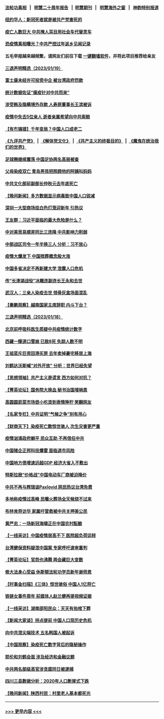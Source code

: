#### [法轮功真相](https://github.com/gfw-breaker/truth/blob/master/README.md?t=0) &nbsp;&nbsp;|&nbsp;&nbsp; [明慧二十周年报告](https://github.com/gfw-breaker/mh-reports/blob/master/README.md?t=0) &nbsp;&nbsp;|&nbsp;&nbsp;[明慧期刊](https://github.com/gfw-breaker/mh-qikan) &nbsp;&nbsp;|&nbsp;&nbsp; [明慧海外之窗](https://github.com/gfw-breaker/mh-news/blob/master/README.md?t=0) &nbsp;&nbsp;|&nbsp;&nbsp; [神韵特别报道](https://github.com/gfw-breaker/mh-news/blob/master/shenyun.md?t=0)
#### [纽约华人：新冠死者就是被共产党害死的](../pages/nsc413/n13911178.md?t=01200343) 
#### [疫亡人数巨大 中共掩人耳目用社会车代替灵车](../pages/nsc413/n13910712.md?t=01200343) 
#### [恐疫情真相曝光？中共严控过年返乡见闻记录](../pages/nsc413/n13911147.md?t=01200343) 
#### 五毛举报越来越频繁，请网友们前往下载 [一键翻墙软件](https://github.com/gfw-breaker/ssr-accounts)，并将此项目推荐给亲友
#### [三退声明精选（2023/01/19）](../pages/nsc413/n13911157.md?t=01200343) 
#### [富士康未经许可投资中企 被台湾政府罚款](../pages/nsc413/n13911134.md?t=01200343) 
#### [统计数据佐证“瘟疫针对中共而来”](../pages/nsc413/n13911081.md?t=01200343) 
#### [涉受贿及隐瞒境外存款 人寿原董事长王滨被诉](../pages/nsc413/n13911017.md?t=01200343) 
#### [疫情中失去5位亲人 逝者亲属希望向中共索赔](../pages/nsc413/n13911002.md?t=01200343) 
#### [【有冇搞错】千年变局？中国人口成老二](../pages/nsc413/n13910785.md?t=01200343) 
#### [《九评共产党》](https://github.com/begood0513/9ping.md/blob/master/README.md) &nbsp;|&nbsp; [《解体党文化》](../../../../jtdwh.md/blob/master/README.md)  &nbsp;|&nbsp; [《共产主义的终极目的》](../../../../gczydzjmd.md/blob/master/README.md) &nbsp;|&nbsp; [《魔鬼在统治我们的世界》](../../../../mgztzwmdsj.md/blob/master/README.md) 
#### [足球圈继续震荡 中国足协两名高层被查](../pages/nsc413/n13910974.md?t=01200343) 
#### [父母染疫双亡 青岛男孩把照顾他的阿姨叫妈妈](../pages/nsc413/n13910956.md?t=01200343) 
#### [中共文化部前副部长仲秋元去年底死亡](../pages/nsc413/n13909915.md?t=01200343) 
#### [【晚间新闻】多方数据显示病毒致中国人口锐减](../pages/nsc413/n13910918.md?t=01200343) 
#### [深圳一大型商场挂白色灯笼迎新年 引热议](../pages/nsc413/n13910782.md?t=01200343) 
#### [王友群：习近平面临的最大危险是什么？](../pages/nsc413/n13909541.md?t=01200343) 
#### [中对美贸易顺差同比三连降 中共影响力削弱](../pages/nsc413/n13910720.md?t=01200343) 
#### [中部战区司令一年半换三人 分析：习不放心](../pages/nsc413/n13910606.md?t=01200343) 
#### [疫情大爆发下 中国殡葬概念股大涨](../pages/nsc413/n13910670.md?t=01200343) 
#### [中国多省决定不再新建大学 泄露人口危机](../pages/nsc413/n13910617.md?t=01200343) 
#### [传“长津湖战役”冰雕连副连长王永和去世](../pages/nsc413/n13910557.md?t=01200343) 
#### [武汉人：三亲人染疫去世 领骨灰盒场面混乱](../pages/nsc413/n13910461.md?t=01200343) 
#### [【秦鹏观察】越南国家主席辞职 内斗下台？](../pages/nsc413/n13910321.md?t=01200343) 
#### [三退声明精选（2023/01/18）](../pages/nsc413/n13910483.md?t=01200343) 
#### [北京前呼吸科医生质疑中共疫情统计数字](../pages/nsc413/n13910444.md?t=01200343) 
#### [西藏一隧道口雪崩 已致8死 失踪人数不明](../pages/nsc413/n13910392.md?t=01200343) 
#### [王祖蓝斥巨资回港买房 去年卖掉豪宅移居上海](../pages/nsc413/n13910374.md?t=01200343) 
#### [刘鹤达沃斯喊“对外开放” 分析：世界已经失望](../pages/nsc413/n13910246.md?t=01200343) 
#### [【思想领袖】共产主义是谎言 西方如何对抗？](../pages/nsc413/n13879158.md?t=01200343) 
#### [【菁英论坛】国务院大换血 秘书治国埋祸患](../pages/nsc413/n13910318.md?t=01200343) 
#### [高圆圆逛菜市场尝小吃烫到表情狰狞 笑翻网友](../pages/nsc413/n13910353.md?t=01200343) 
#### [【名家专栏】中共证明“气候之争”别有用心](../pages/nsc413/n13908425.md?t=01200343) 
#### [【财商天下】染疫死亡数惊世骇人 次生灾害更严重](../pages/nsc413/n13910388.md?t=01200343) 
#### [疫情汹涌政府躺平 民众互助 不再信任中共](../pages/nsc413/n13910347.md?t=01200343) 
#### [中国猪企正邦科技爆雷 面临退市风险](../pages/nsc413/n13910355.md?t=01200343) 
#### [中国地方债增速远超GDP 经济大省入不敷出](../pages/nsc413/n13910332.md?t=01200343) 
#### [特斯拉掀“价格战”中国电动车厂商被迫降价](../pages/nsc413/n13910312.md?t=01200343) 
#### [中共不再与辉瑞谈Paxlovid 网民热议台湾免费](../pages/nsc413/n13910284.md?t=01200343) 
#### [多地称疫情过高峰 民曝火葬场全天候烧不过来](../pages/nsc413/n13910059.md?t=01200343) 
#### [布林肯将访华 家属吁营救被中共关押美公民](../pages/nsc413/n13910252.md?t=01200343) 
#### [黄严忠：一场新冠海啸正在中国农村酝酿](../pages/nsc413/n13910285.md?t=01200343) 
#### [【一线采访】中国疫情居高不下 医院超负荷运转](../pages/nsc413/n13910046.md?t=01200343) 
#### [台湾健保资料疑泄中国案 专家呼吁速审重判](../pages/nsc413/n13909713.md?t=01200343) 
#### [【菁英论坛】官怨也沸腾 两会藏巨大变数](../pages/nsc413/n13907061.md?t=01200343) 
#### [修大法身心受益 休斯顿法轮功学员新年谢师恩](../pages/nsc413/n13910256.md?t=01200343) 
#### [【时事金扫描】《三体》惊世骇俗 中国人1亿将亡](../pages/nsc413/n13910161.md?t=01200343) 
#### [铁链女事件周年 前媒体人赵兰健再提视频证据](../pages/nsc413/n13910220.md?t=01200343) 
#### [【一线采访】湖南邵阳民众：天天有抬棺下葬](../pages/nsc413/n13909969.md?t=01200343) 
#### [【新闻大家谈】拐点提前 中国人口现历史危机](../pages/nsc413/n13910189.md?t=01200343) 
#### [向中共泄尖端技术 五名韩国人被起诉](../pages/nsc413/n13910113.md?t=01200343) 
#### [【中国观察】染疫死亡数字背后的隐秘操作](../pages/nsc413/n13910016.md?t=01200343) 
#### [耶伦和刘鹤会面 涉及经济和金融议题](../pages/nsc413/n13910139.md?t=01200343) 
#### [中共两名部级高官涉贪腐同日被逮捕](../pages/nsc413/n13910044.md?t=01200343) 
#### [四川三县数据分析：2020年人口断崖式下跌](../pages/nsc413/n13910018.md?t=01200343) 
#### [【晚间新闻】陕西村民：村里老人基本都死光](../pages/nsc413/n13909385.md?t=01200343) 

----
#### [ >>> 更早内容 <<< ](../indexes/nsc413-earlier.md)
